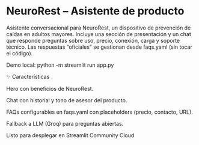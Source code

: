 # NeuroRest – Asistente de producto 

Asistente conversacional para NeuroRest, un dispositivo de prevención de caídas en adultos mayores.
Incluye una sección de presentación y un chat que responde preguntas sobre uso, precio, conexión, carga y soporte técnico.
Las respuestas “oficiales” se gestionan desde faqs.yaml (sin tocar el código).

Demo local: python -m streamlit run app.py

✨ Características

Hero con beneficios de NeuroRest.

Chat con historial y tono de asesor del producto.

FAQs configurables en faqs.yaml con placeholders (precio, contacto, URL).

Fallback a LLM (Groq) para preguntas abiertas.

Listo para desplegar en Streamlit Community Cloud
